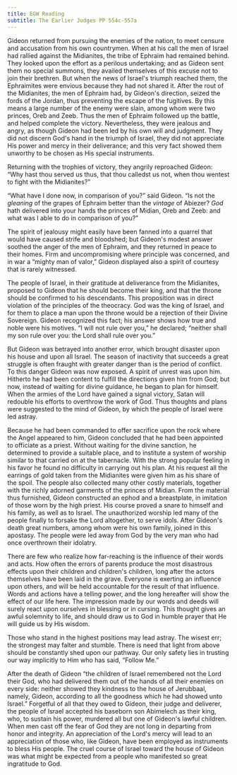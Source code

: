 ```yaml
---
title: EGW Reading
subtitle: The Earlier Judges PP 554c-557a
---
```


Gideon returned from pursuing the enemies of the nation, to meet censure and accusation from his own countrymen. When at his call the men of Israel had rallied against the Midianites, the tribe of Ephraim had remained behind. They looked upon the effort as a perilous undertaking; and as Gideon sent them no special summons, they availed themselves of this excuse not to join their brethren. But when the news of Israel's triumph reached them, the Ephraimites were envious because they had not shared it. After the rout of the Midianites, the men of Ephraim had, by Gideon's direction, seized the fords of the Jordan, thus preventing the escape of the fugitives. By this means a large number of the enemy were slain, among whom were two princes, Oreb and Zeeb. Thus the men of Ephraim followed up the battle, and helped complete the victory. Nevertheless, they were jealous and angry, as though Gideon had been led by his own will and judgment. They did not discern God's hand in the triumph of Israel, they did not appreciate His power and mercy in their deliverance; and this very fact showed them unworthy to be chosen as His special instruments.

Returning with the trophies of victory, they angrily reproached Gideon: “Why hast thou served us thus, that thou calledst us not, when thou wentest to fight with the Midianites?”

“What have I done now, in comparison of you?” said Gideon. “Is not the _gleaning_ of the grapes of Ephraim better than the _vintage_ of Abiezer? _God_ hath delivered into your hands the princes of Midian, Oreb and Zeeb: and what was I able to do in comparison of you?”

The spirit of jealousy might easily have been fanned into a quarrel that would have caused strife and bloodshed; but Gideon's modest answer soothed the anger of the men of Ephraim, and they returned in peace to their homes. Firm and uncompromising where principle was concerned, and in war a “mighty man of valor,” Gideon displayed also a spirit of courtesy that is rarely witnessed.

The people of Israel, in their gratitude at deliverance from the Midianites, proposed to Gideon that he should become their king, and that the throne should be confirmed to his descendants. This proposition was in direct violation of the principles of the theocracy. God was the king of Israel, and for them to place a man upon the throne would be a rejection of their Divine Sovereign. Gideon recognized this fact; his answer shows how true and noble were his motives. “I will not rule over you,” he declared; “neither shall my son rule over you: the Lord shall rule over you.”

But Gideon was betrayed into another error, which brought disaster upon his house and upon all Israel. The season of inactivity that succeeds a great struggle is often fraught with greater danger than is the period of conflict. To this danger Gideon was now exposed. A spirit of unrest was upon him. Hitherto he had been content to fulfill the directions given him from God; but now, instead of waiting for divine guidance, he began to plan for himself. When the armies of the Lord have gained a signal victory, Satan will redouble his efforts to overthrow the work of God. Thus thoughts and plans were suggested to the mind of Gideon, by which the people of Israel were led astray.

Because he had been commanded to offer sacrifice upon the rock where the Angel appeared to him, Gideon concluded that he had been appointed to officiate as a priest. Without waiting for the divine sanction, he determined to provide a suitable place, and to institute a system of worship similar to that carried on at the tabernacle. With the strong popular feeling in his favor he found no difficulty in carrying out his plan. At his request all the earrings of gold taken from the Midianites were given him as his share of the spoil. The people also collected many other costly materials, together with the richly adorned garments of the princes of Midian. From the material thus furnished, Gideon constructed an ephod and a breastplate, in imitation of those worn by the high priest. His course proved a snare to himself and his family, as well as to Israel. The unauthorized worship led many of the people finally to forsake the Lord altogether, to serve idols. After Gideon's death great numbers, among whom were his own family, joined in this apostasy. The people were led away from God by the very man who had once overthrown their idolatry.

There are few who realize how far-reaching is the influence of their words and acts. How often the errors of parents produce the most disastrous effects upon their children and children's children, long after the actors themselves have been laid in the grave. Everyone is exerting an influence upon others, and will be held accountable for the result of that influence. Words and actions have a telling power, and the long hereafter will show the effect of our life here. The impression made by our words and deeds will surely react upon ourselves in blessing or in cursing. This thought gives an awful solemnity to life, and should draw us to God in humble prayer that He will guide us by His wisdom.

Those who stand in the highest positions may lead astray. The wisest err; the strongest may falter and stumble. There is need that light from above should be constantly shed upon our pathway. Our only safety lies in trusting our way implicitly to Him who has said, “Follow Me.”

After the death of Gideon “the children of Israel remembered not the Lord their God, who had delivered them out of the hands of all their enemies on every side: neither showed they kindness to the house of Jerubbaal, namely, Gideon, according to all the goodness which he had showed unto Israel.” Forgetful of all that they owed to Gideon, their judge and deliverer, the people of Israel accepted his baseborn son Abimelech as their king, who, to sustain his power, murdered all but one of Gideon's lawful children. When men cast off the fear of God they are not long in departing from honor and integrity. An appreciation of the Lord's mercy will lead to an appreciation of those who, like Gideon, have been employed as instruments to bless His people. The cruel course of Israel toward the house of Gideon was what might be expected from a people who manifested so great ingratitude to God.
